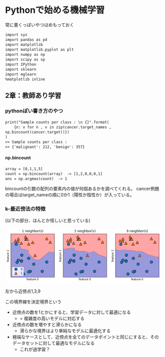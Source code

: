 # Pythonで始める機械学習

常に書くっぽいやつはめもっておく

```
import sys
import pandas as pd
import matplotlib
import matplotlib.pyplot as plt
import numpy as np
import scipy as sp
import IPython
import sklearn
import mglearn
%matplotlib inline
```


## 2章：教師あり学習


### pythonぽい書き方のやつ
```
print("Sample counts per class : \n {}".format(
    {n: v for n , v in zip(cancer.target_names , np.bincount(cancer.target))})
)
>> Sample counts per class : 
>> {'malignant': 212, 'benign': 357}
```

#### np.bincount
```
array = [0,1,1,5]
count = np.bincount(array)  -> [1,2,0,0,0,1] 
ans = np.argmax(count)  -> 1
```
bincountの引数の配列の要素内の値が何個あるかを調べてくれる。
cancer例題の場合はtarget_nameの順に0か1（陽性か陰性か）が入っている。


### k-最近傍法の特徴
(以下の部分、ほんとか怪しいと思っている)

!["knn"](img/k-neighbors.png)

左から近傍点1,3,9

この境界線を決定境界という


* 近傍点の数を1とかにすると、学習データに対して最適になる
    * = 複雑度の高いモデルに対応する
* 近傍点の数を増やすと滑らかになる
    * 滑らかな境界はより単純なモデルに最適化する
* 極端なケースとして、近傍点を全てのデータポイントと同じにすると、そのデータセットに対して最適なモデルになる
    * これが過学習？
